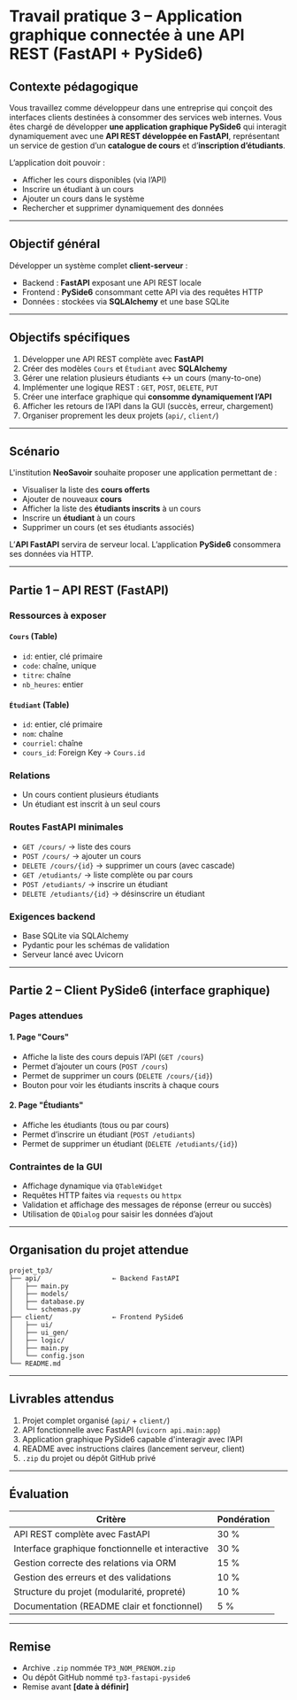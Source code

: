 <h1 id="tp3-enonce">Travail pratique 3 – Application graphique connectée à une API REST (FastAPI + PySide6)</h1>

## Contexte pédagogique

Vous travaillez comme développeur dans une entreprise qui conçoit des interfaces clients destinées à consommer des services web internes. Vous êtes chargé de développer **une application graphique PySide6** qui interagit dynamiquement avec une **API REST développée en FastAPI**, représentant un service de gestion d’un **catalogue de cours** et d’**inscription d’étudiants**.

L’application doit pouvoir :

* Afficher les cours disponibles (via l’API)
* Inscrire un étudiant à un cours
* Ajouter un cours dans le système
* Rechercher et supprimer dynamiquement des données

---

## Objectif général

Développer un système complet **client-serveur** :

* Backend : **FastAPI** exposant une API REST locale
* Frontend : **PySide6** consommant cette API via des requêtes HTTP
* Données : stockées via **SQLAlchemy** et une base SQLite

---

## Objectifs spécifiques

1. Développer une API REST complète avec **FastAPI**
2. Créer des modèles `Cours` et `Étudiant` avec **SQLAlchemy**
3. Gérer une relation plusieurs étudiants ↔ un cours (many-to-one)
4. Implémenter une logique REST : `GET`, `POST`, `DELETE`, `PUT`
5. Créer une interface graphique qui **consomme dynamiquement l’API**
6. Afficher les retours de l’API dans la GUI (succès, erreur, chargement)
7. Organiser proprement les deux projets (`api/`, `client/`)

---

## Scénario

L'institution **NeoSavoir** souhaite proposer une application permettant de :

* Visualiser la liste des **cours offerts**
* Ajouter de nouveaux **cours**
* Afficher la liste des **étudiants inscrits** à un cours
* Inscrire un **étudiant** à un cours
* Supprimer un cours (et ses étudiants associés)

L’**API FastAPI** servira de serveur local. L’application **PySide6** consommera ses données via HTTP.

---

## Partie 1 – API REST (FastAPI)

### Ressources à exposer

#### `Cours` (Table)

* `id`: entier, clé primaire
* `code`: chaîne, unique
* `titre`: chaîne
* `nb_heures`: entier

#### `Étudiant` (Table)

* `id`: entier, clé primaire
* `nom`: chaîne
* `courriel`: chaîne
* `cours_id`: Foreign Key → `Cours.id`

### Relations

* Un cours contient plusieurs étudiants
* Un étudiant est inscrit à un seul cours

### Routes FastAPI minimales

* `GET /cours/` → liste des cours
* `POST /cours/` → ajouter un cours
* `DELETE /cours/{id}` → supprimer un cours (avec cascade)
* `GET /etudiants/` → liste complète ou par cours
* `POST /etudiants/` → inscrire un étudiant
* `DELETE /etudiants/{id}` → désinscrire un étudiant

### Exigences backend

* Base SQLite via SQLAlchemy
* Pydantic pour les schémas de validation
* Serveur lancé avec Uvicorn

---

## Partie 2 – Client PySide6 (interface graphique)

### Pages attendues

#### 1. Page "Cours"

* Affiche la liste des cours depuis l’API (`GET /cours`)
* Permet d’ajouter un cours (`POST /cours`)
* Permet de supprimer un cours (`DELETE /cours/{id}`)
* Bouton pour voir les étudiants inscrits à chaque cours

#### 2. Page "Étudiants"

* Affiche les étudiants (tous ou par cours)
* Permet d’inscrire un étudiant (`POST /etudiants`)
* Permet de supprimer un étudiant (`DELETE /etudiants/{id}`)

### Contraintes de la GUI

* Affichage dynamique via `QTableWidget`
* Requêtes HTTP faites via `requests` ou `httpx`
* Validation et affichage des messages de réponse (erreur ou succès)
* Utilisation de `QDialog` pour saisir les données d’ajout

---

## Organisation du projet attendue

```
projet_tp3/
├── api/                  ← Backend FastAPI
│   ├── main.py
│   ├── models/
│   ├── database.py
│   └── schemas.py
├── client/               ← Frontend PySide6
│   ├── ui/
│   ├── ui_gen/
│   ├── logic/
│   ├── main.py
│   └── config.json
└── README.md
```

---

## Livrables attendus

1. Projet complet organisé (`api/` + `client/`)
2. API fonctionnelle avec FastAPI (`uvicorn api.main:app`)
3. Application graphique PySide6 capable d'interagir avec l’API
4. README avec instructions claires (lancement serveur, client)
5. `.zip` du projet ou dépôt GitHub privé

---

## Évaluation

| Critère                                          | Pondération |
| ------------------------------------------------ | ----------- |
| API REST complète avec FastAPI                   | 30 %        |
| Interface graphique fonctionnelle et interactive | 30 %        |
| Gestion correcte des relations via ORM           | 15 %        |
| Gestion des erreurs et des validations           | 10 %        |
| Structure du projet (modularité, propreté)       | 10 %        |
| Documentation (README clair et fonctionnel)      | 5 %         |

---

## Remise

* Archive `.zip` nommée `TP3_NOM_PRENOM.zip`
* Ou dépôt GitHub nommé `tp3-fastapi-pyside6`
* Remise avant **\[date à définir]**


